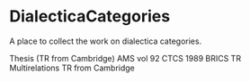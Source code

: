 # DialecticaCategories
A place to collect the work on dialectica categories. 

Thesis (TR from Cambridge) 
AMS vol 92 
CTCS 1989
BRICS TR 
Multirelations TR from Cambridge
